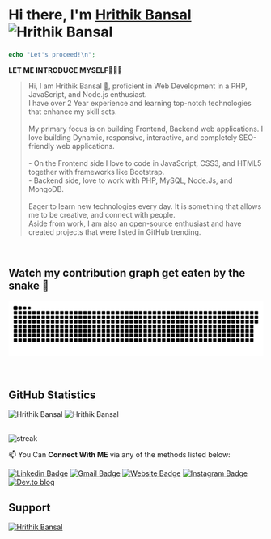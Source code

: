 # Hi there,  I'm [Hrithik Bansal](https://hrithikbansal.epizy.com) <img src="https://media.giphy.com/media/hvRJCLFzcasrR4ia7z/giphy.gif" width="25px" alt="Hrithik Bansal">
```php
echo "Let's proceed!\n";
```

**LET ME INTRODUCE MYSELF🧑🏻‍💻** <br>
> Hi, I am Hrithik Bansal 👋, proficient in Web Development in a PHP, JavaScript, and Node.js enthusiast.
<br> I have over 2 Year experience and learning top-notch technologies that enhance my skill sets.
<br><br>My primary focus is on building Frontend, Backend web applications. I love building Dynamic, responsive, interactive, and completely SEO-friendly web applications. 
<br><br> - On the Frontend side I love to code in JavaScript, CSS3, and HTML5 together with frameworks like Bootstrap. 
<br> - Backend side, love to work with PHP, MySQL, Node.Js, and MongoDB.
<br><br>Eager to learn new technologies every day. It is something that allows me to be creative, and connect with people.
<br> Aside from work, I am also an open-source enthusiast and have created projects that were listed in GitHub trending.<br>

<br/>

## Watch my contribution graph get eaten by the snake 🐍
<p align="center">
  <img src="https://github.com/Hrithik1122/Hrithik1122/blob/output/github-contribution-grid-snake-dark.svg" alt="snake" alt="Hrithik Bansal">
</p>

<br/>

## GitHub Statistics
 <div>
 <img height="180em" src="https://github-readme-stats.vercel.app/api?username=hrithik1122&show_icons=true&theme=midnight-purple&hide_border=true&&count_private=true&include_all_commits=true" alt="Hrithik Bansal"/>
  <img height="180em" src="https://github-readme-stats.vercel.app/api/top-langs/?username=hrithik1122&exclude_repo=KNN-Image-Classification&show_icons=true&theme=midnight-purple&hide_border=true&layout=compact&langs_count=8" alt="Hrithik Bansal"/>
</div>

<br/>

![streak](https://github-readme-streak-stats.herokuapp.com/?user=hrithik1122&theme=highcontrast&hide_border=true&currStreakLabel=8e00d5&fire=fffff1&ring=8e00d7)

📫 You Can **Connect With ME** via any of the methods listed below: 

[![Linkedin Badge](https://img.shields.io/badge/LinkedIn-blue?style=flat&logo=linkedin&labelColor=blue&link=https://www.linkedin.com/in/hrithikban/)](https://linkedin.com/in/hrithikban/) [![Gmail Badge](https://img.shields.io/badge/Gmail-red?style=flat&logo=Gmail&logoColor=white&link=mailto:connectwithhrithik@gmail.com)](mailto:connectwithhrithik@gmail.com) [![Website Badge](https://img.shields.io/badge/-Website-47CCCC?style=flat&logo=Google-Chrome&logoColor=white&link=https://hrithikbansal.epizy.com/)](https://hrithikbansal.epizy.com/) [![Instagram Badge](https://img.shields.io/badge/-Instagram-E4405F?style=flat&logo=instagram&logoColor=white&link=https://instagram.com/hrithiikbansal)](https://instagram.com/hrithiikbansal) [![Dev.to blog](https://img.shields.io/badge/dev.to-0A0A0A?style=flat&logo=dev.to&logoColor=white&link=https://dev.to/hrithikbansal)](https://dev.to/hrithikbansal)


## Support
<a href="https://www.buymeacoffee.com/hrithikbansal" target='_blank'> 
    <img src="https://www.buymeacoffee.com/assets/img/guidelines/download-assets-sm-1.svg" height="50" width="150" alt="Hrithik Bansal" ></img>
</a>
